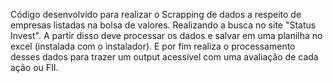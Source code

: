 Código desenvolvido para realizar o Scrapping de dados a respeito de empresas listadas na bolsa de valores. Realizando a busca no site "Status Invest".
A partir disso deve processar os dados e salvar em uma planilha no excel (instalada com o instalador).
E por fim realiza o processamento desses dados para trazer um output acessível com uma avaliação de cada ação ou FII. 
